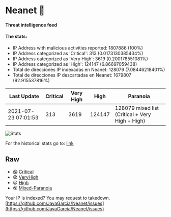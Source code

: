 # Neanet :hocho:
#### Threat intelligence feed
#### The stats:

- IP Address with malicious activities reported: 1807886 (100%)
- IP Address categorized as 'Critical':  313 (0.0173130385434%)
- IP Address categorized as 'Very High':  3619 (0.200178551081%)
- IP Address categorized as 'High':  124147 (6.86697059438)
- Total de direcciones IP indexadas en Neanet:  128079 (7.08446218401%)
- Total de direcciones IP descartadas en Neanet:  1679807 (92.915537816%)

| Last Update | Critical | Very High | High | Paranoia |
| --- | --- | --- | --- | --- |
| 2021-07-23 07:01:53 | 313 | 3619 | 124147 | 128079 mixed list (Critical + Very High + High)|

![Stats](https://docs.google.com/spreadsheets/d/e/2PACX-1vSnaNMIXVabIpDJjufMlzH7poXnshF3mgd8Is1g9ytUEzVsP5my4Trn8f-xkoLLQ38xpL3HtmUexLo6/pubchart?oid=501124687&format=image)

For the historical stats go to: [link](/stats.csv)
## Raw
- :scream: [Critical](https://raw.githubusercontent.com/JavaGarcia/Neanet/master/blacklists/neanet_critical.txt)
- :fearful: [VeryHigh](https://raw.githubusercontent.com/JavaGarcia/Neanet/master/blacklists/neanet_veryHigh.txtt)
- :frowning: [High](https://raw.githubusercontent.com/JavaGarcia/Neanet/master/blacklists/neanet_high.txt)
- :dizzy_face: [Mixed-Paranoia](https://raw.githubusercontent.com/JavaGarcia/Neanet/master/blacklists/neanet_all.txt)


Your IP is indexed? You may request to takedown. [https://github.com/JavaGarcia/Neanet/issues](https://github.com/JavaGarcia/Neanet/issues)






















































































































































































































































































































































































































































































































































































































































































































































































































































































































































































































































































































































































































































































































































































































































































































































































































































































































































































































































































































































































































































































































































































































































































































































































































































































































































































































































































































































































































































































































































































































































































































































































































































































































































































































































































































































































































































































































































































































































































































































































































































































































































































































































































































































































































































































































































































































































































































































































































































































































































































































































































































































































































































































































































































































































































































































































































































































































































































































































































































































































































































































































































































































































































































































































































































































































































































































































































































































































































































































































































































































































































































































































































































































































































































































































































































































































































































































































































































































































































































































